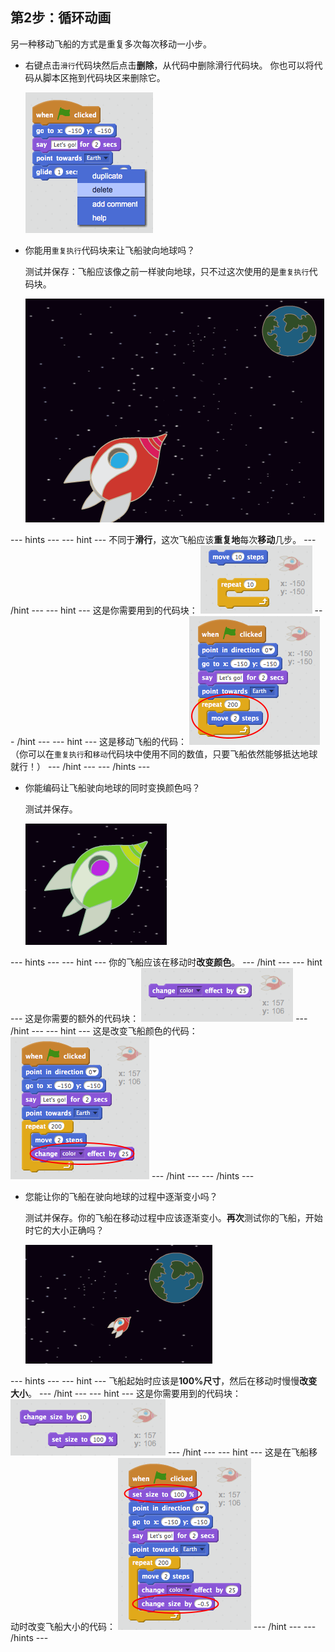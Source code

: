 ## 第2步：循环动画

另一种移动飞船的方式是重复多次每次移动一小步。

+ 右键点击`滑行`代码块然后点击**删除**，从代码中删除滑行代码块。 你也可以将代码从脚本区拖到代码块区来删除它。
    
    ![删除滑行代码块](images/space-delete-glide.png)

+ 你能用`重复执行`代码块来让飞船驶向地球吗？
    
    测试并保存：飞船应该像之前一样驶向地球，只不过这次使用的是`重复执行`代码块。
    
    ![测试飞船动画](images/space-animate-stage.png)

\--- hints \--- \--- hint \--- 不同于**滑行**，这次飞船应该**重复地**每次**移动**几步。 \--- /hint \--- \--- hint \--- 这是你需要用到的代码块： ![Blocks for an animated spaceship](images/space-repeat-blocks.png) \--- /hint \--- \--- hint \--- 这是移动飞船的代码： ![Code for an animated spaceship](images/space-repeat-code.png) （你可以在`重复执行`和`移动`代码块中使用不同的数值，只要飞船依然能够抵达地球就行！） \--- /hint \--- \--- /hints \---

+ 你能编码让飞船驶向地球的同时变换颜色吗？
    
    测试并保存。
    
    ![测试飞船变色](images/space-colour-test.png)

\--- hints \--- \--- hint \--- 你的飞船应该在移动时**改变颜色**。 \--- /hint \--- \--- hint \--- 这是你需要的额外的代码块： ![Block for changing colour](images/space-colour-blocks.png) \--- /hint \--- \--- hint \--- 这是改变飞船颜色的代码： ![Code for an animated spaceship](images/space-colour-code.png) \--- /hint \--- \--- /hints \---

+ 您能让你的飞船在驶向地球的过程中逐渐变小吗？
    
    测试并保存。你的飞船在移动过程中应该逐渐变小。**再次**测试你的飞船，开始时它的大小正确吗？
    
    ![测试飞船变小](images/space-size-test.png)

\--- hints \--- \--- hint \--- 飞船起始时应该是**100%尺寸**，然后在移动时慢慢**改变大小**。 \--- /hint \--- \--- hint \--- 这是你需要用到的代码块： ![Blocks for changing size](images/space-size-blocks.png) \--- /hint \--- \--- hint \--- 这是在飞船移动时改变飞船大小的代码： ![Code for changing size](images/space-size-code.png) \--- /hint \--- \--- /hints \---